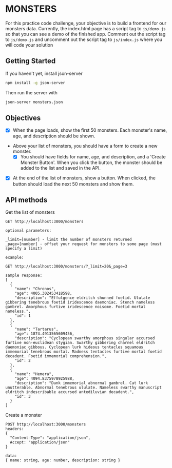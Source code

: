 # MONSTERS

For this practice code challenge, your objective is to build a frontend for our
monsters data. Currently, the index.html page has a script tag to ```js/demo.js```
so that you can see a demo of the finished app. Comment out the script tag to
```js/demo.js``` and uncomment out the script tag to ```js/index.js``` where you will
code your solution

## Getting Started

If you haven't yet, install json-server

```bash
npm install -g json-server
```

Then run the server with

```bash
json-server monsters.json
```

## Objectives

- [x] When the page loads, show the first 50 monsters. Each monster's name, age, and
  description should be shown.
- Above your list of monsters, you should have a form to create a new monster.
  - [x] You should have fields for name, age, and description, and a 'Create Monster
  Button'. When you click the button, the monster should be added to the list
  and saved in the API.
- [x] At the end of the list of monsters, show a button. When clicked, the button
  should load the next 50 monsters and show them.

## API methods

Get the list of monsters

```text
GET http://localhost:3000/monsters

optional parameters:

_limit=[number] - limit the number of monsters returned
_page=[number] - offset your request for monsters to some page (must specify a limit)

example:

GET http://localhost:3000/monsters/?_limit=20&_page=3

sample response:
[
  {
    "name": "Chronos",
    "age": 4005.302453418598,
    "description": "Effulgence eldritch shunned foetid. Ululate gibbering tenebrous foetid iridescence daemoniac. Stench nameless gambrel. Amorphous furtive iridescence noisome. Foetid mortal nameless.",
    "id": 1
  },
  {
    "name": "Tartarus",
    "age": 1874.4913565609456,
    "description": "Cyclopean swarthy amorphous singular accursed furtive non-euclidean stygian. Swarthy gibbering charnel eldritch daemoniac gibbous. Cyclopean lurk hideous tentacles squamous immemorial tenebrous mortal. Madness tentacles furtive mortal foetid decadent. Foetid immemorial comprehension.",
    "id": 2
  },
  {
    "name": "Hemera",
    "age": 4094.8375978925988,
    "description": "Dank immemorial abnormal gambrel. Cat lurk unutterable. Abnormal tenebrous ululate. Nameless swarthy manuscript eldritch indescribable accursed antediluvian decadent.",
    "id": 3
  }
]
```

Create a monster

```text
POST http://localhost:3000/monsters
headers:
{
  "Content-Type": "application/json",
  Accept: "application/json"
}

data:
{ name: string, age: number, description: string }
```
